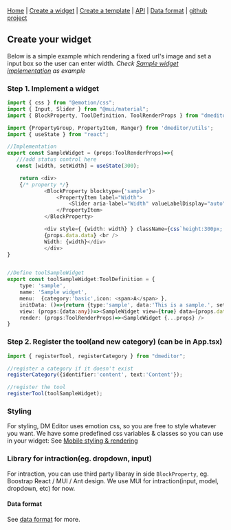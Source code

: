 [Home](/) | [Create a widget](/create-widget) | [Create a template](/create-a-template.md) | [API](/api) | [Data format](/data-format) | [github project](https://github.com/dmeditor/dmeditor)

## Create your widget

Below is a simple example which rendering a fixed url's image and set a input box so the user can enter width.  *Check [Sample widget implementation](https://github.com/dmeditor/dmeditor-sample/blob/main/src/SampleWidget.tsx) as example*
### Step 1. Implement a widget
```typescript
import { css } from "@emotion/css";
import { Input, Slider } from "@mui/material";
import { BlockProperty, ToolDefinition, ToolRenderProps } from "dmeditor";

import {PropertyGroup, PropertyItem, Ranger} from 'dmeditor/utils';
import { useState } from "react";

//Implementation
export const SampleWidget = (props:ToolRenderProps)=>{
   ///add status control here
   const [width, setWidth] = useState(300);

    return <div>
    {/* property */}           
            <BlockProperty blocktype={'sample'}>
                <PropertyItem label="Width">       
                    <Slider aria-label="Width" valueLabelDisplay="auto" defaultValue={width} step={5} max={800} onChange={(e, v)=>setWidth(v as number)} />             
                </PropertyItem>               
            </BlockProperty>

            <div style={ {width: width} } className={css`height:300px; background:#ffe3e3`}>
            {props.data.data} <br />
            Width: {width}</div>        
            </div>
}


//Define toolSampleWidget
export const toolSampleWidget:ToolDefinition = {
    type: 'sample',
    name: 'Sample widget',
    menu:  {category:'basic',icon: <span>A</span> },
    initData: ()=>{return {type:'sample', data:'This is a sample.', settings:{}}},
    view: (props:{data:any})=><SampleWidget view={true} data={props.data} inBlock={false} active={false} onChange={()=>{}} />,
    render: (props:ToolRenderProps)=><SampleWidget {...props} />
}

```

### Step 2. Register the tool(and new category) (can be in App.tsx)

```typescript
import { registerTool, registerCategory } from "dmeditor";

//register a category if it doesn't exist
registerCategory({identifier:'content', text:'Content'});

//register the tool
registerTool(toolSampleWidget);
```


### Styling

For styling, DM Editor uses emotion css, so you are free to style whatever you want. We have some predefined css variables & classes so you can use in your widget: See [Mobile styling & rendering ](/api#mobile-styling--rendering-when-developing-a-widget)


### Library for intraction(eg. dropdown, input)
For intraction, you can use third party libaray in side `BlockProperty`, eg. Boostrap React / MUI / Ant design. We use MUI for intraction(input, model, dropdown, etc) for now.


#### Data format

See [data format](/data-format) for more.

